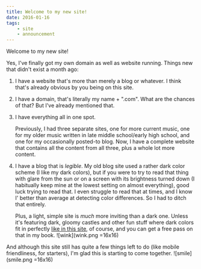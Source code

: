 ```yaml
---
title: Welcome to my new site!
date: 2016-01-16
tags:
    - site
    - announcement
---
```


Welcome to my new site!

Yes, I've finally got my own domain as well as website running. Things new that
didn't exist a month ago:

1.  I have a website that's more than merely a blog or whatever. I think that's
    already obvious by you being on this site.

2.  I have a domain, that's literally my name + ".com". What are the chances of
    that? But I've already mentioned that.

3.  I have everything all in one spot.

    Previously, I had three separate sites, one for more current music, one for
    my older music written in late middle school/early high school, and one for
    my occasionally posted-to blog. Now, I have a complete website that contains
    all the content from all three, plus a whole lot more content.

4.  I have a blog that is *legible*. My old blog site used a rather dark color
    scheme (I like my dark colors), but if you were to try to read that thing
    with glare from the sun or on a screen with its brightness turned down (I
    habitually keep mine at the lowest setting on almost everything), good luck
    trying to read that. I even struggle to read that at times, and I know I'
    better than average at detecting color differences. So I had to ditch that
    entirely.

    Plus, a light, simple site is *much* more inviting than a dark one. Unless
    it's featuring dark, gloomy castles and other fun stuff where dark colors
    fit in perfectly [like in this site](http://www.thebelfry.rip/), of course,
    and you can get a free pass on that in my book. ![wink](wink.png =16x16)

And although this site still has quite a few things left to do (like mobile
friendliness, for starters), I'm glad this is starting to come together.
![smile](smile.png =16x16)
